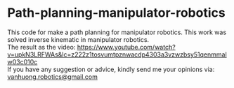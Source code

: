 # Path-planning-manipulator-robotics
This code for make a path planning for manipulator robotics. This work was solved inverse kinematic in manipulator robotics.<br>
The result as the video: https://www.youtube.com/watch?v=upkN3LRFWAs&lc=z222z1tosvumtpznwacdp4303a3vzwzbsy51qenmmalw03c010c
<br>
If you have any suggestion or advice, kindly send me your opinions via: vanhuong.robotics@gmail.com <br> 
